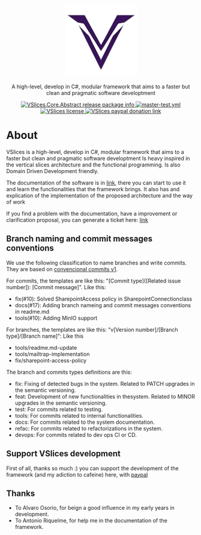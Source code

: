 <p align="center">
  <img src="icons/icon hq.png" alt="icon" width="192px">
</p>
<p align="center">A high-level, develop in C#, modular framework  that aims to a faster but clean and pragmatic software developtment</p>
<p align="center">
  <a href="https://www.nuget.org/packages/VSlices.Core.Abstracts">
    <img src="https://buildstats.info/nuget/vslices.core.abstracts" alt="VSlices.Core.Abstract release package info" />
  </a>
  <a href="https://github.com/HernanFAR/vslices-framework/actions/workflows/master-test.yml">
    <img src="https://github.com/HernanFAR/vslice-framework/actions/workflows/master-test.yml/badge.svg" alt="master-test.yml" />
  </a>
  <a href="https://github.com/HernanFAR/vslices-framework/blob/master/LICENSE">
    <img src="https://img.shields.io/badge/license-MIT-purple" alt="VSlices license" />
  </a>
  <a href="https://paypal.me/enyu20">
    <img src="https://img.shields.io/badge/donate-paypal-red" alt="VSlices paypal donation link" />
  </a>
</p>

# About
VSlices is a high-level, develop in C#, modular framework  that aims to a faster but clean and pragmatic software developtment Is heavy inspired in the vertical slices architecture and the functional programming. Is also Domain Driven Development friendly.

The documentation of the software is in [link](https://vslice-framework.readthedocs.io/en/latest/), there you can start to use it and learn the functionalities that the framework brings. It also has and explication of the implementation of the proposed architecture and the way of work

If you find a problem with the documentation, have a improvement or clarification proposal, you can generate a ticket here: [link](https://github.com/HernanFAR/vslice-framework/issues)

## Branch naming and commit messages conventions
We use the following classification to name branches and write commits. They are based on [convencional commits v1](https://www.conventionalcommits.org/en/v1.0.0/).

For commits, the templates are like this: "[Commit type]([Related issue number]): [Commit message]". Like this:
- fix(#10): Solved SharepointAccess policy in SharepointConnectionclass
- docs(#17): Adding branch nameing and commit messages conventions in readme.md
- tools(#10): Adding MinIO support

For branches, the templates are like this: "v[Version number]/[Branch type]/[Branch name]": Like this
- tools/readme.md-update
- tools/mailtrap-implementation
- fix/sharepoint-access-policy

The branch and commits types definitions are this:
- fix: Fixing of detected bugs in the system. Related to PATCH upgrades in the semantic versioning.
- feat: Development of new functionalities in thesystem. Related to MINOR upgrades in the semantic versioning.
- test: For commits related to testing.
- tools: For commits related to internal functionalities.
- docs: For commits related to the system documentation.
- refac: For commits related to refactorizations in the system.
- devops: For commits related to dev ops CI or CD.

## Support VSlices development
First of all, thanks so much :) you can support the development of the framework (and my adiction to cafeine) here, with [paypal](https://paypal.me/enyu20?country.x=CL&locale.x=es_XC)

## Thanks
- To Alvaro Osorio, for beign a good influence in my early years in development.
- To Antonio Riquelme, for help me in the documentation of the framework.

